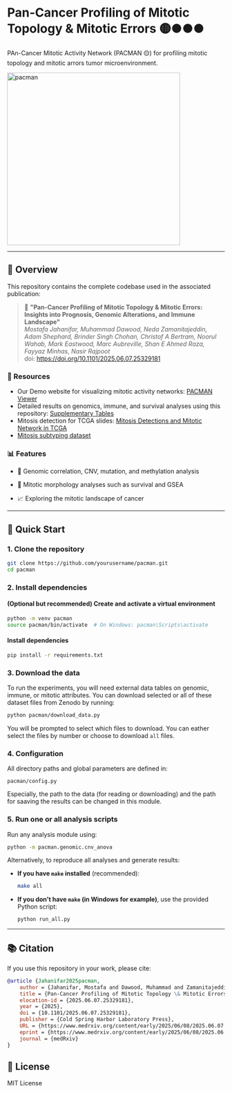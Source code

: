 # Pan-Cancer Profiling of Mitotic Topology & Mitotic Errors 🟡●●●

PAn-Cancer Mitotic Activity Network (PACMAN 🟡) for profiling mitotic topology and mitotic arrors tumor microenvironment.

<img src="https://github.com/user-attachments/assets/7bbb2428-285e-4a15-ab3f-6962ab2c930f" alt="pacman" width="400"/>



---

## 🔬 Overview

This repository contains the complete codebase used in the associated publication:

> 📄 **"Pan-Cancer Profiling of Mitotic Topology & Mitotic Errors: Insights into Prognosis, Genomic Alterations, and Immune Landscape"**  
> _Mostafa Jahanifar, Muhammad Dawood, Neda Zamanitajeddin, Adam Shephard, Brinder Singh Chohan, Christof A Bertram, Noorul Wahab, Mark Eastwood, Marc Aubreville, Shan E Ahmed Raza, Fayyaz Minhas, Nasir Rajpoot_  
> doi: https://doi.org/10.1101/2025.06.07.25329181

### 🧰 Resources
- Our Demo website for visualizing mitotic activity networks: [PACMAN Viewer](https://tiademos.dcs.warwick.ac.uk/bokeh_app?demo=pacman)
- Detailed results on genomics, immune, and survival analyses using this repository: [Supplementary Tables](https://zenodo.org/records/14793678)
- Mitosis detection for TCGA slides: [Mitosis Detections and Mitotic Network in TCGA](https://zenodo.org/records/14548480)
- [Mitosis subtyping dataset](https://zenodo.org/records/15390543)

### 📊 Features
- 🧬 Genomic correlation, CNV, mutation, and methylation analysis

- 🏥 Mitotic morphology analyses such as survival and GSEA

- 📈 Exploring the mitotic landscape of cancer

---

## 🚀 Quick Start

### 1. Clone the repository

```bash
git clone https://github.com/yourusername/pacman.git
cd pacman
```

### 2. Install dependencies
#### (Optional but recommended) Create and activate a virtual environment
```bash
python -m venv pacman
source pacman/bin/activate  # On Windows: pacman\Scripts\activate
```

#### Install dependencies
```bash
pip install -r requirements.txt
```

### 3. Download the data
To run the experiments, you will need external data tables on genomic, immune, or mitotic attributes. You can download selected or all of these dataset files from Zenodo by running:
```bash
python pacman/download_data.py
```
You will be prompted to select which files to download. You can eather select the files by number or choose to download `all` files.


### 4. Configuration
All directory paths and global parameters are defined in:

```arduino
pacman/config.py
```
Especially, the path to the data (for reading or downloading) and the path for saaving the results can be changed in this module.

### 5. Run one or all analysis scripts
Run any analysis module using:
```bash
python -m pacman.genomic.cnv_anova
```

Alternatively, to reproduce all analyses and generate results:

- **If you have `make` installed** (recommended):

  ```bash
  make all
  ```

- **If you don't have `make` (in Windows for example)**, use the provided Python script:

  ```bash
  python run_all.py
  ```

---

## 📚 Citation
If you use this repository in your work, please cite:

```bibtex
@article {Jahanifar2025pacman,
	author = {Jahanifar, Mostafa and Dawood, Muhammad and Zamanitajeddin, Neda and Shephard, Adam and Chohan, Brinder Singh and Bertram, Christof A and Wahab, Noorul and Eastwood, Mark and Aubreville, Marc and Raza, Shan E Ahmed and Minhas, Fayyaz and Rajpoot, Nasir},
	title = {Pan-Cancer Profiling of Mitotic Topology \& Mitotic Errors: Insights into Prognosis, Genomic Alterations, and Immune Landscape},
	elocation-id = {2025.06.07.25329181},
	year = {2025},
	doi = {10.1101/2025.06.07.25329181},
	publisher = {Cold Spring Harbor Laboratory Press},
	URL = {https://www.medrxiv.org/content/early/2025/06/08/2025.06.07.25329181},
	eprint = {https://www.medrxiv.org/content/early/2025/06/08/2025.06.07.25329181.full.pdf},
	journal = {medRxiv}
}

```

## 📜 License
MIT License
